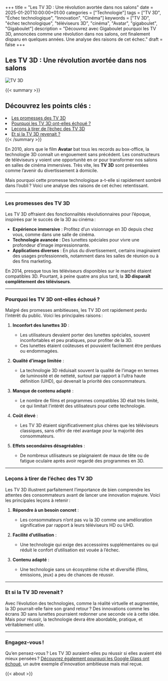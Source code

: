 +++
title = "Les TV 3D : Une révolution avortée dans nos salons"
date = 2025-01-20T10:00:00+01:00
categories = ["Technologie"]
tags = ["TV 3D", "Échec technologique", "Innovation", "Cinéma"]
keywords = ["TV 3D", "échec technologique", "téléviseurs 3D", "cinéma", "Avatar", "gigaboulet", "Gigaboulet"]
description = "Découvrez avec Gigaboulet pourquoi les TV 3D, annoncées comme une révolution dans nos salons, ont finalement disparu en quelques années. Une analyse des raisons de cet échec."
draft = false
+++

## Les TV 3D : Une révolution avortée dans nos salons

![TV 3D](/images/tv-3d.webp)

{{< summary >}}
   <h2>Découvrez les points clés :</h2>
   <li><a href="#les-promesses-des-tv-3d">Les promesses des TV 3D</a></li>
   <li><a href="#pourquoi-les-tv-3d-ont-elles-échoué">Pourquoi les TV 3D ont-elles échoué ?</a></li>
   <li><a href="#leçons-à-tirer-de-léchec-des-tv-3d">Leçons à tirer de l’échec des TV 3D</a></li>
   <li><a href="#et-si-la-tv-3d-revenait">Et si la TV 3D revenait ?</a></li>
{{< /summary >}}

En 2010, alors que le film **Avatar** bat tous les records au box-office, la technologie 3D connaît un engouement sans précédent. Les constructeurs de téléviseurs y voient une opportunité en or pour transformer nos salons en salles de cinéma immersives. Très vite, les **TV 3D** sont présentées comme l’avenir du divertissement à domicile. 

Mais pourquoi cette promesse technologique a-t-elle si rapidement sombré dans l’oubli ? Voici une analyse des raisons de cet échec retentissant.

---

### Les promesses des TV 3D

Les TV 3D offraient des fonctionnalités révolutionnaires pour l’époque, inspirées par le succès de la 3D au cinéma :

- **Expérience immersive** : Profitez d’un visionnage en 3D depuis chez vous, comme dans une salle de cinéma.
- **Technologie avancée** : Des lunettes spéciales pour vivre une profondeur d’image impressionnante.
- **Applications diverses** : En plus du divertissement, certains imaginaient des usages professionnels, notamment dans les salles de réunion ou à des fins marketing.

En 2014, presque tous les téléviseurs disponibles sur le marché étaient compatibles 3D. Pourtant, à peine quatre ans plus tard, la **3D disparaît complètement des téléviseurs**.

---

### Pourquoi les TV 3D ont-elles échoué ?

Malgré des promesses ambitieuses, les TV 3D ont rapidement perdu l’intérêt du public. Voici les principales raisons :

1. **Inconfort des lunettes 3D** :
   - Les utilisateurs devaient porter des lunettes spéciales, souvent inconfortables et peu pratiques, pour profiter de la 3D.
   - Ces lunettes étaient coûteuses et pouvaient facilement être perdues ou endommagées.

2. **Qualité d’image limitée** :
   - La technologie 3D réduisait souvent la qualité de l’image en termes de luminosité et de netteté, surtout par rapport à l’ultra haute définition (UHD), qui devenait la priorité des consommateurs.

3. **Manque de contenu adapté** :
   - Le nombre de films et programmes compatibles 3D était très limité, ce qui limitait l’intérêt des utilisateurs pour cette technologie.

4. **Coût élevé** :
   - Les TV 3D étaient significativement plus chères que les téléviseurs classiques, sans offrir de réel avantage pour la majorité des consommateurs.

5. **Effets secondaires désagréables** :
   - De nombreux utilisateurs se plaignaient de maux de tête ou de fatigue oculaire après avoir regardé des programmes en 3D.

---

### Leçons à tirer de l’échec des TV 3D

Les TV 3D illustrent parfaitement l’importance de bien comprendre les attentes des consommateurs avant de lancer une innovation majeure. Voici les principales leçons à retenir :

1. **Répondre à un besoin concret** :
   - Les consommateurs n’ont pas vu la 3D comme une amélioration significative par rapport à leurs téléviseurs HD ou UHD.

2. **Facilité d’utilisation** :
   - Une technologie qui exige des accessoires supplémentaires ou qui réduit le confort d’utilisation est vouée à l’échec.

3. **Contenu adapté** :
   - Une technologie sans un écosystème riche et diversifié (films, émissions, jeux) a peu de chances de réussir.

---

### Et si la TV 3D revenait ?

Avec l’évolution des technologies, comme la réalité virtuelle et augmentée, la 3D pourrait-elle faire son grand retour ? Des innovations comme les écrans 3D sans lunettes pourraient redonner une seconde vie à cette idée. Mais pour réussir, la technologie devra être abordable, pratique, et véritablement utile.

---

### Engagez-vous !

Qu’en pensez-vous ? Les TV 3D auraient-elles pu réussir si elles avaient été mieux pensées ? [Découvrez également pourquoi les Google Glass ont échoué](../google-glass), un autre exemple d’innovation ambitieuse mais mal reçue.

{{< about >}}